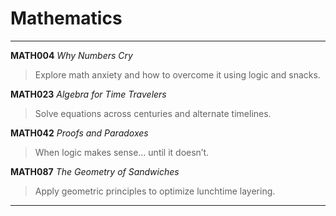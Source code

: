 
# Mathematics
---

**MATH004** _Why Numbers Cry_  
> Explore math anxiety and how to overcome it using logic and snacks.  

**MATH023** _Algebra for Time Travelers_  
> Solve equations across centuries and alternate timelines.  

**MATH042** _Proofs and Paradoxes_  
> When logic makes sense... until it doesn’t.  

**MATH087** _The Geometry of Sandwiches_  
> Apply geometric principles to optimize lunchtime layering.  

---
